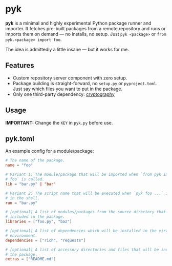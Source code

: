 # pyk

**pyk** is a minimal and highly experimental Python package runner and
importer. It fetches pre-built packages from a remote repository and runs or
imports them on demand — no installs, no setup. Just `pyk <package>` or `from
pyk.<package> import foo`.

The idea is admittedly a little insane — but it works for me.

## Features

- Custom repository server component with zero setup.
- Package building is straight-forward, no `setup.py` or `pyproject.toml`. Just
  say which files you want to put in the package.
- Only one third-party dependency: [cryptography](https://pypi.org/project/cryptography/)

## Usage

**IMPORTANT:** Change the `KEY` in `pyk.py` before use.

## pyk.toml

An example config for a module/package:

```toml
# The name of the package.
name = "foo"

# Variant 1: The module/package that will be imported when `from pyk import
# foo` is called.
lib = "bar.py" | "bar"

# Variant 2: The script name that will be executed when `pyk foo ...` is called
# in the shell.
run = "bar.py"

# [optional] A list of modules/packages from the source directory that will be
# included in the package.
libraries = ["foo.py", "baz"]

# [optional] A list of dependencies which will be installed in the virtual
# environment.
dependencies = ["rich", "requests"]

# [optional] A list of accessory directories and files that will be included in
# the package.
extras = ["README.md"]
```
